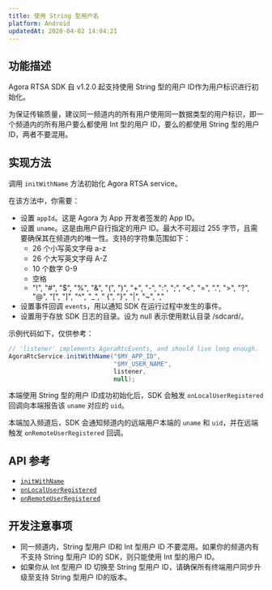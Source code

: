 ```yaml
---
title: 使用 String 型用户名
platform: Android
updatedAt: 2020-04-02 14:04:21
---
```

## 功能描述
Agora RTSA SDK 自 v1.2.0 起支持使用 String 型的用户 ID作为用户标识进行初始化。

为保证传输质量，建议同一频道内的所有用户使用同一数据类型的用户标识，即一个频道内的所有用户要么都使用 Int 型的用户 ID，要么的都使用 String 型的用户 ID，两者不要混用。

## 实现方法
调用 `initWithName` 方法初始化 Agora RTSA service。

在该方法中，你需要：

- 设置 `appId`。这是 Agora 为 App 开发者签发的 App ID。
- 设置 `uname`。这是由用户自行指定的用户 ID。最大不可超过 255 字节，且需要确保其在频道内的唯一性。支持的字符集范围如下：
	- 26 个小写英文字母 a-z
	- 26 个大写英文字母 A-Z
	- 10 个数字 0-9
	- 空格
	- "!", "#", "$", "%", "&", "(", ")", "+", "-", ":", ";", "<", "=", ".", ">", "?", "@", "[", "]", "^", "_", " {", "}", "|", "~", ","
- 设置事件回调 `events`，用以通知 SDK 在运行过程中发生的事件。
- 设置用于存放 SDK 日志的目录。设为 null 表示使用默认目录 /sdcard/。

示例代码如下，仅供参考：
~~~ java
// 'listener' implements AgoraRtcEvents, and should live long enough.
AgoraRtcService.initWithName("$MY_APP_ID",
                             "$MY_USER_NAME",
						     listener,
                             null);
~~~

本端使用 String 型的用户 ID成功初始化后，SDK 会触发 `onLocalUserRegistered` 回调向本端报告该 `uname` 对应的 `uid`。

本端加入频道后，SDK 会通知频道内的远端用户本端的 `uname` 和 `uid`，并在远端触发 `onRemoteUserRegistered` 回调。

## API 参考
- [`initWithName`](./API%20Reference/rtsa_java/classio_1_1agora_1_1rtc_1_1_agora_rtc_service.html#a198521eef805ceb90f58316b8297d9fe)
- [`onLocalUserRegistered`](./API%20Reference/rtsa_java/interfaceio_1_1agora_1_1rtc_1_1_agora_rtc_events.html#aec963b9d6be487e315d809225146ada6)
- [`onRemoteUserRegistered`](./API%20Reference/rtsa_java/interfaceio_1_1agora_1_1rtc_1_1_agora_rtc_events.html#ac1826cd7d5075df88e6c59bb933fd044)

## 开发注意事项
- 同一频道内，String 型用户 ID和 Int 型用户 ID 不要混用。如果你的频道内有不支持 String 型用户 ID的 SDK，则只能使用 Int 型的用户 ID。
- 如果你从 Int 型用户 ID 切换至 String 型用户 ID，请确保所有终端用户同步升级至支持 String 型用户 ID的版本。